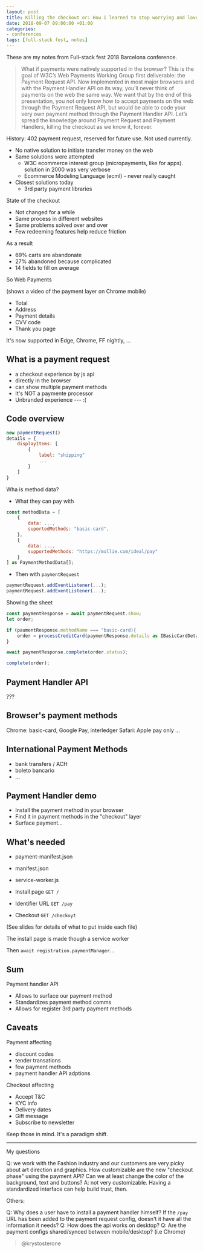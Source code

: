 ```yaml
---
layout: post
title: Killing the checkout or: How I learned to stop worrying and love Payment Request - Krystian Czesak - Full-stack Fest 2018
date: 2018-09-07 09:00:00 +01:00
categories:
- conferences
tags: [full-stack fest, notes]
---
```


These are my notes from Full-stack fest 2018 Barcelona conference.

> What if payments were natively supported in the browser? This is the goal of W3C’s Web Payments Working Group first deliverable: the Payment Request API.
> Now implemented in most major browsers and with the Payment Handler API on its way, you’ll never think of payments on the web the same way. We want that by the end of this presentation, you not only know how to accept payments on the web through the Payment Request API, but would be able to code your very own payment method through the Payment Handler API.
> Let’s spread the knowledge around Payment Request and Payment Handlers, killing the checkout as we know it, forever.

History: 
402 payment request, reserved for future use. Not used currently.

- No native solution to initiate transfer money on the web
- Same solutions were attempted
  - W3C ecommerce interest group (micropayments, like for apps). solution in 2000 was very verbose 
  - Ecommerce Modeling Language (ecml) - never really caught
- Closest solutions today
  - 3rd party payment libraries

State of the checkout

- Not changed for a while
- Same process in different websites
- Same problems solved over and over
- Few redeeming features help reduce friction

As a result

- 69% carts are abandonate
- 27% abandoned because complicated
- 14 fields to fill on average

So Web Payments

(shows a video of the payment layer on Chrome mobile)

- Total
- Address
- Payment details
- CVV code
- Thank you page

It's now supported in Edge, Chrome, FF nightly, ...

## What is a payment request

- a checkout experience by js api
- directly in the browser
- can show multiple payment methods
- It's NOT a paymente processor
- Unbranded experience --- :(

## Code overview

```js
new paymentRequest()
details = {
    displayItems: [
        {
            label: "shipping"
            ...
        }
    ]
}
```

Wha is method data?

- What they can pay with

```js
const methodData = [
    {
        data: ...,
        suportedMethods: "basic-card",
    },
    {
        data: ...,
        supportedMethods: "https://mollie.com/ideal/pay"
    }
] as PaymentMethodData[];
```

- Then with `paymentRequest`

```js
paymentRequest.addEventListener(...);
paymentRequest.addEventListener(...);
```

Showing the sheet

```js
const paymentResponse = await paymentRequest.show;
let order;

if (paumentResponse.methodName === "basic-card){
    order = processCreditCard(paymentResponse.details as IBasicCardDetails);
}

await paymentResponse.complete(order.status);

complete(order);
```

## Payment Handler API

???

## Browser's payment methods

Chrome: basic-card, Google Pay, interledger
Safari: Apple pay only
...

## International Payment Methods

- bank transfers / ACH
- boleto bancario
- ...


## Payment Handler demo

- Install the payment method in your browser
- Find it in payment methods in the "checkout" layer
- Surface payment...

## What's needed

- payment-manifest.json
- manifest.json
- service-worker.js

- Install page `GET /`
- Identifier URL `GET /pay`
- Checkout `GET /checkoyt`

(See slides for details of what to put inside each file)

The install page is made though a service worker

Then `await registration.paymentManager`...

## Sum

Payment handler API

- Allows to surface our payment method
- Standardizes payment method comms
- Allows for register 3rd party payment methods

## Caveats

Payment affecting

- discount codes
- tender transations
- few payment methods
- payment handler API adptions

Checkout affecting

- Accept T&C
- KYC info
- Delivery dates
- Gift message
- Subscribe to newsletter

Keep those in mind. It's a paradigm shift.




---

My questions

Q: we work with the Fashion industry and our customers are very picky about art direction and graphics. How customizable are the new "checkout phase" using the payment API? Can we at least change the color of the background, text and buttons? 
A: not very customizable. Having a standardized interface can help build trust, then.

Others:

Q: Why does a user have to install a payment handler himself? If the `/pay` URL has been added to the payment request config, doesn't it have all the information it needs?
Q: How does the api works on desktop?
Q: Are the payment configs shared/synced between mobile/desktop? (i.e Chrome)



> @krystosterone
